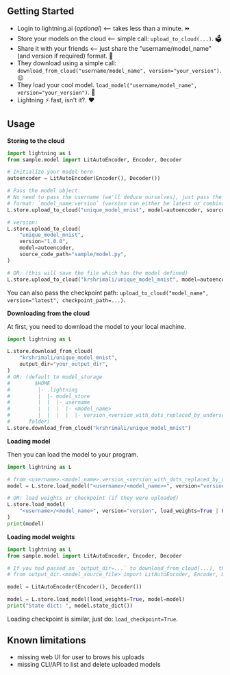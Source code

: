 ## Getting Started

- Login to lightning.ai (_optional_) \<-- takes less than a minute.  ⏩
- Store your models on the cloud \<-- simple call: `upload_to_cloud(...)`. 🗳️
- Share it with your friends \<-- just share the "username/model_name" (and version if required) format. :handshake:
- They download using a simple call: `download_from_cloud("username/model_name", version="your_version")`. :wink:
- They load your cool model. `load_model("username/model_name", version="your_version")`. :tada:
- Lightning :zap: fast, isn't it?. :heart:

## Usage

**Storing to the cloud**

```python
import lightning as L
from sample.model import LitAutoEncoder, Encoder, Decoder

# Initialize your model here
autoencoder = LitAutoEncoder(Encoder(), Decoder())

# Pass the model object:
# No need to pass the username (we'll deduce ourselves), just pass the model name you want as the first argument (with an optional version):
# format: `model_name:version` (version can either be latest or combination of digits and full-stops: 1.0.0 for example)
L.store.upload_to_cloud("unique_model_mnist", model=autoencoder, source_code_path="sample")

# version:
L.store.upload_to_cloud(
    "unique_model_mnist",
    version="1.0.0",
    model=autoencoder,
    source_code_path="sample/model.py",
)

# OR: (this will save the file which has the model defined)
L.store.upload_to_cloud("krshrimali/unique_model_mnist", model=autoencoder)
```

You can also pass the checkpoint path: `upload_to_cloud("model_name", version="latest", checkpoint_path=...)`.

**Downloading from the cloud**

At first, you need to download the model to your local machine.

```python
import lightning as L

L.store.download_from_cloud(
    "krshrimali/unique_model_mnist",
    output_dir="your_output_dir",
)
# OR: (default to model_storage
#        $HOME
#         |- .lightning
#         |  |- model_store
#         |  |  |- username
#         |  |  |  |- <model_name>
#         |  |  |  |  |- version_<version_with_dots_replaced_by_underscores>
#      folder)
L.store.download_from_cloud("krshrimali/unique_model_mnist")
```

**Loading model**

Then you can load the model to your program.

```python
import lightning as L

# from <username>.<model_name>.version_<version_with_dots_replaced_by_underscores>.<model_source_file> import LitAutoEncoder, Encoder, Decoder
model = L.store.load_model("<username>/<model_name>>", version="version")  # version is optional (defaults to latest)

# OR: load weights or checkpoint (if they were uploaded)
L.store.load_model(
    "<username>/<model_name>", version="version", load_weights=True | False, load_checkpoint=True | False
)
print(model)
```

**Loading model weights**

```python
import lightning as L
from sample.model import LitAutoEncoder, Encoder, Decoder

# If you had passed an `output_dir=...` to download_from_cloud(...), then you can just do:
# from output_dir.<model_source_file> import LitAutoEncoder, Encoder, Decoder

model = LitAutoEncoder(Encoder(), Decoder())

model = L.store.load_model(load_weights=True, model=model)
print("State dict: ", model.state_dict())
```

Loading checkpoint is similar, just do: `load_checkpoint=True`.

## Known limitations

- missing web UI for user to brows his uploads
- missing CLI/API to list and delete uploaded models
